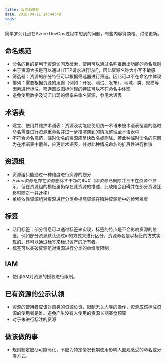 ```yaml
---
title: 云资源管理
date: 2018-04-11 14:44:48
tags:
---
```


简单罗列几点在Azure DevOps过程中想到的问题，有些内容待商榷、讨论更新。

## 命名规范
* 命名的目的是利于资源访问及检索，使用可以通过名称推断出功能的命名规则
* 由于资源大多是可以通过HTTP请求进行访问，因此资源名称大小写不敏感
* 筛选器：资源的部分特征可以根据筛选器进行筛选，因此可以不在命名中体现
* 排列：需要根据资源的用途（例如：开发、测试、发布）、地域、类、规模等因素进行标注，筛选器或图标体现的特征可以不在命名中体现
* 避免使用数字及词汇出现的频率来命名资源，参见术语表

## 术语表
* 建立、使用并维护术语表：资源及功能应使用统一术语未被术语表覆盖的临时命名需要进行资源重命名并进一步推演遇到的情况整理至术语表中
* 不符合命名规范，临时命名的资源应尽快改名或删除。若此种临时命名的原因为在术语表中覆盖，应更新术语表，并对此种情况命名的扩展性进行推演

## 资源组
* 资源组只能通过一种维度进行资源的划分
* Azure资源组存在资源删除不干净的BUG（即资源已删除并且不在资源中显示，但在资源组的模板里仍存在此资源的描述，此缺陷会阻碍并在部分资源迁移时随之一并迁移）
* 单纯依靠资源组对资源进行分类会提高资源在臃肿资源组中的检索难度

## 标签
* 活用标签：部分信息可以通过标签来实现，标签的特点是不会影响资源的位置。例如部分资源默认通过id的方式来进行区分，资源命名是以标签的方式实现的。还可以通过标签来标识资产的所有者。
* 标签可以突破资源组对资源进行分类的单维度限制。

## IAM
* 使用IAM对资源的授权进行限制。

## 已有资源的公示认领
* 资源的使用者应该对自身的资源负责，限制无关人等的操作，资源应该标注资源的使用者是谁。避免产生没有人使用的资源长期蚕食预算
* 对于未进行标注的资源

## 做该做的事
* 规则制定应尽可能简化，不应为特定情况长期使用影响人直观感受的命名或分类方式。